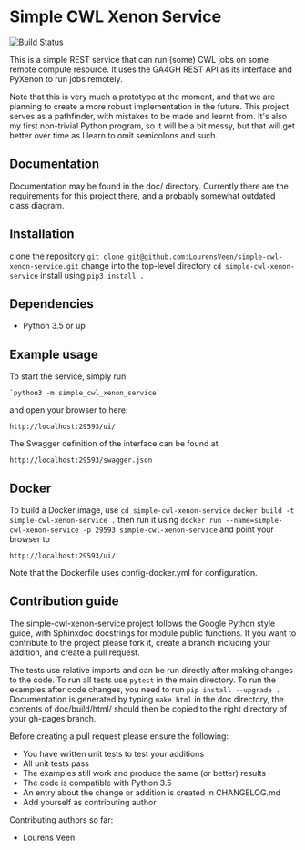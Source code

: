 Simple CWL Xenon Service
========================
[![Build Status](https://api.travis-ci.org/LourensVeen/simple-cwl-xenon-service.svg?branch=master)](https://travis-ci.org/LourensVeen/simple-cwl-xenon-service)

This is a simple REST service that can run (some) CWL jobs on some remote
compute resource. It uses the GA4GH REST API as its interface and PyXenon
to run jobs remotely.

Note that this is very much a prototype at the moment, and that we are
planning to create a more robust implementation in the future. This
project serves as a pathfinder, with mistakes to be made and learnt
from. It's also my first non-trivial Python program, so it will be a bit
messy, but that will get better over time as I learn to omit semicolons
and such.

Documentation
-------------
Documentation may be found in the doc/ directory. Currently there are
the requirements for this project there, and a probably somewhat outdated
class diagram.

Installation
------------
clone the repository
    `git clone git@github.com:LourensVeen/simple-cwl-xenon-service.git`
change into the top-level directory
    `cd simple-cwl-xenon-service`
install using
    `pip3 install .`

Dependencies
------------
 * Python 3.5 or up

Example usage
-------------
To start the service, simply run

    `python3 -m simple_cwl_xenon_service`

and open your browser to here:

```
http://localhost:29593/ui/
```

The Swagger definition of the interface can be found at

```
http://localhost:29593/swagger.json
```

Docker
------

To build a Docker image, use
    `cd simple-cwl-xenon-service`
    `docker build -t simple-cwl-xenon-service .`
then run it using
    `docker run --name=simple-cwl-xenon-service -p 29593 simple-cwl-xenon-service`
and point your browser to

```
http://localhost:29593/ui/
```

Note that the Dockerfile uses config-docker.yml for configuration.

Contribution guide
------------------
The simple-cwl-xenon-service project follows the Google Python style guide, with Sphinxdoc docstrings for module public functions. If you want to
contribute to the project please fork it, create a branch including your addition, and create a pull request.

The tests use relative imports and can be run directly after making
changes to the code. To run all tests use `pytest` in the main directory.
To run the examples after code changes, you need to run `pip install --upgrade .`
Documentation is generated by typing `make html` in the doc directory,
the contents of doc/build/html/ should then be copied to the right directory of your gh-pages branch.

Before creating a pull request please ensure the following:
* You have written unit tests to test your additions
* All unit tests pass
* The examples still work and produce the same (or better) results
* The code is compatible with Python 3.5
* An entry about the change or addition is created in CHANGELOG.md
* Add yourself as contributing author

Contributing authors so far:
* Lourens Veen
